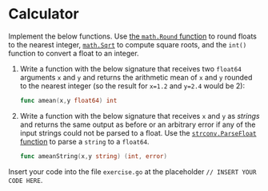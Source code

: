 # Calculator

Implement the below functions. Use [the `math.Round` function](https://pkg.go.dev/math#Round) to round floats to the nearest integer, [`math.Sqrt`](https://pkg.go.dev/math#Sqrt) to compute square roots, and the `int()` function to convert a float to an integer.

1. Write a function with the below signature that receives two `float64` arguments `x` and `y` and returns the arithmetic mean of `x` and `y` rounded to the nearest integer (so the result for `x=1.2` and `y=2.4` would be 2):

   ```go
   func amean(x,y float64) int
   ```

2. Write a function with the below signature that receives `x` and `y` as *strings* and returns the same output as before or an arbitrary error if any of the input strings could not be parsed to a float. Use the [`strconv.ParseFloat` function](https://pkg.go.dev/strconv#ParseFloat) to parse a `string` to a `float64`. 
   
   ```go
   func ameanString(x,y string) (int, error)
   ```

Insert your code into the file `exercise.go` at the placeholder `// INSERT YOUR CODE HERE`.
